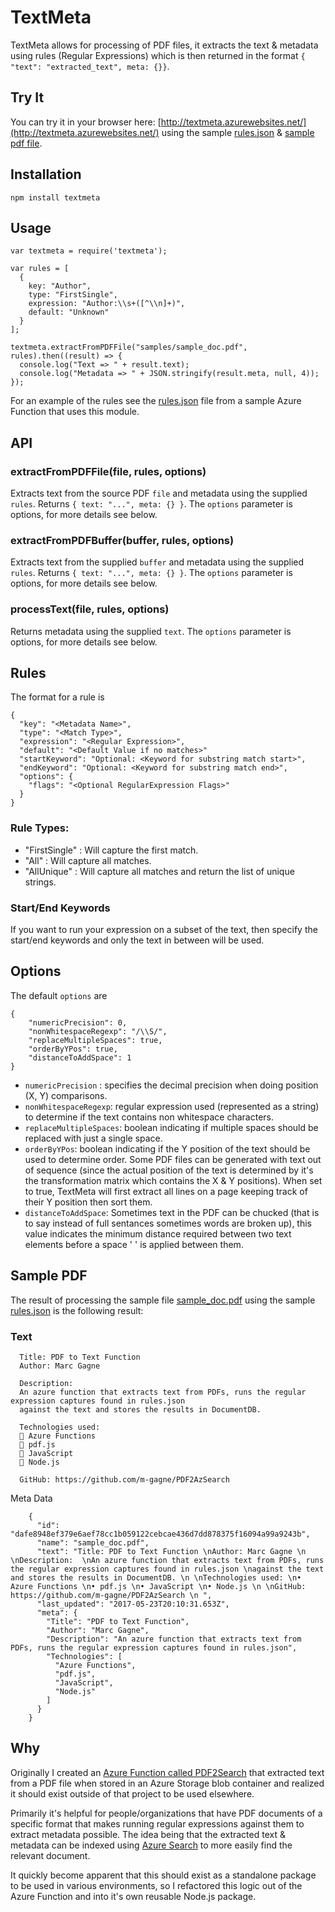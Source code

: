 # TextMeta

TextMeta allows for processing of PDF files, it extracts the text & metadata using rules (Regular Expressions) which is then returned in the format `{ "text": "extracted_text", meta: {}}`.

## Try It

You can try it in your browser here: [http://textmeta.azurewebsites.net/](http://textmeta.azurewebsites.net/) using the sample [rules.json](https://github.com/m-gagne/PDF2AzSearch/blob/master/functions/pdfmetafunc/rules.json) & [sample pdf file](https://github.com/m-gagne/PDF2AzSearch/blob/master/sample/sample_doc.pdf).

## Installation

    npm install textmeta

## Usage

    var textmeta = require('textmeta');

    var rules = [
      {
        key: "Author",
        type: "FirstSingle",
        expression: "Author:\\s+([^\\n]+)",
        default: "Unknown"
      }
    ];

    textmeta.extractFromPDFFile("samples/sample_doc.pdf", rules).then((result) => {
      console.log("Text => " + result.text);
      console.log("Metadata => " + JSON.stringify(result.meta, null, 4));
    });


For an example of the rules see the [rules.json](https://github.com/m-gagne/PDF2AzSearch/blob/master/functions/pdfmetafunc/rules.json) file from a sample Azure Function that uses this module.

## API

### extractFromPDFFile(file, rules, options)

Extracts text from the source PDF `file` and metadata using the supplied `rules`. Returns `{ text: "...", meta: {} }`.
The `options` parameter is options, for more details see below.

### extractFromPDFBuffer(buffer, rules, options)

Extracts text from the supplied `buffer` and metadata using the supplied `rules`. Returns `{ text: "...", meta: {} }`.
The `options` parameter is options, for more details see below.

### processText(file, rules, options)

Returns metadata using the supplied `text`.
The `options` parameter is options, for more details see below.

## Rules

The format for a rule is

    {
      "key": "<Metadata Name>",
      "type": "<Match Type>",
      "expression": "<Regular Expression>",
      "default": "<Default Value if no matches>"
      "startKeyword": "Optional: <Keyword for substring match start>",
      "endKeyword": "Optional: <Keyword for substring match end>",
      "options": {
        "flags": "<Optional RegularExpression Flags>"
      }
    }

### Rule Types:

* "FirstSingle" : Will capture the first match.
* "All" : Will capture all matches.
* "AllUnique" : Will capture all matches and return the list of unique strings.

### Start/End Keywords

If you want to run your expression on a subset of the text, then specify the start/end keywords and only the text in between will be used.

## Options

The default `options` are

    {
        "numericPrecision": 0,
        "nonWhitespaceRegexp": "/\\S/",
        "replaceMultipleSpaces": true,
        "orderByYPos": true,
        "distanceToAddSpace": 1
    }

* `numericPrecision` : specifies the decimal precision when doing position (X, Y) comparisons.
* `nonWhitespaceRegexp`: regular expression used (represented as a string) to determine if the text contains non whitespace characters.
* `replaceMultipleSpaces`: boolean indicating if multiple spaces should be replaced with just a single space.
* `orderByYPos`: boolean indicating if the Y position of the text should be used to determine order. Some PDF files can be generated with text out of sequence (since the actual position of the text is determined by it's the transformation matrix which contains the X & Y positions). When set to true, TextMeta will first extract all lines on a page keeping track of their Y position then sort them.
* `distanceToAddSpace`: Sometimes text in the PDF can be chucked (that is to say instead of full sentances sometimes words are broken up), this value indicates the minimum distance required between two text elements before a space ' ' is applied between them.


## Sample PDF

The result of processing the sample file [sample_doc.pdf](https://github.com/m-gagne/PDF2AzSearch/blob/master/sample/sample_doc.pdf) using the sample [rules.json](https://github.com/m-gagne/PDF2AzSearch/blob/master/functions/pdfmetafunc/rules.json) is the following result:


### Text

      Title: PDF to Text Function
      Author: Marc Gagne 
      
      Description: 
      An azure function that extracts text from PDFs, runs the regular expression captures found in rules.json 
      against the text and stores the results in DocumentDB. 
      
      Technologies used: 
       Azure Functions 
       pdf.js 
       JavaScript 
       Node.js 
      
      GitHub: https://github.com/m-gagne/PDF2AzSearch 


Meta Data

        {
          "id": "dafe8948ef379e6aef78cc1b059122cebcae436d7dd878375f16094a99a9243b",
          "name": "sample_doc.pdf",
          "text": "Title: PDF to Text Function \nAuthor: Marc Gagne \n \nDescription:  \nAn azure function that extracts text from PDFs, runs the regular expression captures found in rules.json \nagainst the text and stores the results in DocumentDB. \n \nTechnologies used: \n• Azure Functions \n• pdf.js \n• JavaScript \n• Node.js \n \nGitHub: https://github.com/m-gagne/PDF2AzSearch \n ",
          "last_updated": "2017-05-23T20:10:31.653Z",
          "meta": {
            "Title": "PDF to Text Function",
            "Author": "Marc Gagne",
            "Description": "An azure function that extracts text from PDFs, runs the regular expression captures found in rules.json",
            "Technologies": [
              "Azure Functions",
              "pdf.js",
              "JavaScript",
              "Node.js"
            ]
          }
        }

## Why

Originally I created an [Azure Function called PDF2Search](https://github.com/m-gagne/PDF2AzSearch) that extracted text from a PDF file when stored in an Azure Storage blob container and realized it should exist outside of that project to be used elsewhere.

Primarily it's helpful for people/organizations that have PDF documents of a specific format that makes running regular expressions against them to extract metadata possible. The idea being that the extracted text & metadata can be indexed using [Azure Search](https://azure.microsoft.com/en-us/services/search/) to more easily find the relevant document.

It quickly become apparent that this should exist as a standalone package to be used in various environments, so I refactored this logic out of the Azure Function and into it's own reusable Node.js package.